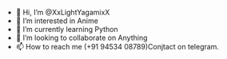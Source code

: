 - 👋 Hi, I’m @XxLightYagamixX
- 👀 I’m interested in Anime
- 🌱 I’m currently learning Python
- 💞️ I’m looking to collaborate on Anything
- 📫 How to reach me (+91 94534 08789)Conjtact on telegram.

<!---
XxLightYagamixX/XxLightYagamixX is a ✨ special ✨ repository because its `README.md` (this file) appears on your GitHub profile.
You can click the Preview link to take a look at your changes.
--->
